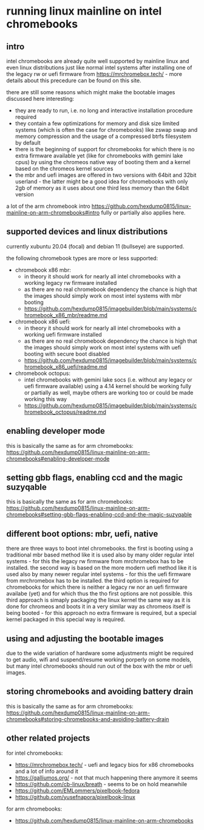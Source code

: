 # running linux mainline on intel chromebooks

## intro

intel chromebooks are already quite well supported by mainline linux and even linux distributions just like normal intel systems after installing one of the legacy rw or uefi firmware from https://mrchromebox.tech/ - more details about this precedure can be found on this site.

there are still some reasons which might make the bootable images discussed here interesting:

- they are ready to run, i.e. no long and interactive installation procedure required
- they contain a few optimizations for memory and disk size limited systems (which is often the case for chromebooks) like zswap swap and memory compression and the usage of a compressed btrfs filesystem by default
- there is the beginning of support for chromebooks for which there is no extra firmware available yet (like for chromebooks with gemini lake cpus) by using the chromeos native way of booting them and a kernel based on the chromeos kernel sources
- the mbr and uefi images are offered in two versions with 64bit and 32bit userland - the latter might be a good idea for chromebooks with only 2gb of memory as it uses about one third less memory than the 64bit version

a lot of the arm chromebook intro https://github.com/hexdump0815/linux-mainline-on-arm-chromebooks#intro fully or partially also applies here.

## supported devices and linux distributions

currently xubuntu 20.04 (focal) and debian 11 (bullseye) are supported.

the following chromebook types are more or less supported:

- chromebook x86 mbr:
  - in theory it should work for nearly all intel chromebooks with a working legacy rw firmware installed
  - as there are no real chromebook dependency the chance is high that the images should simply work on most intel systems with mbr booting
  - https://github.com/hexdump0815/imagebuilder/blob/main/systems/chromebook_x86_mbr/readme.md
- chromebook x86 uefi:
  - in theory it should work for nearly all intel chromebooks with a working uefi firmware installed
  - as there are no real chromebook dependency the chance is high that the images should simply work on most intel systems with uefi booting with secure boot disabled
  - https://github.com/hexdump0815/imagebuilder/blob/main/systems/chromebook_x86_uefi/readme.md
- chromebook octopus:
  - intel chromebooks with gemini lake socs (i.e. without any legacy or uefi firmware available) using a 4.14 kernel should be working fully or partially as well, maybe others are working too or could be made working this way
  - https://github.com/hexdump0815/imagebuilder/blob/main/systems/chromebook_octopus/readme.md

## enabling developer mode

this is basically the same as for arm chromebooks: https://github.com/hexdump0815/linux-mainline-on-arm-chromebooks#enabling-developer-mode

## setting gbb flags, enabling ccd and the magic suzyqable

this is basically the same as for arm chromebooks: https://github.com/hexdump0815/linux-mainline-on-arm-chromebooks#setting-gbb-flags-enabling-ccd-and-the-magic-suzyqable

## different boot options: mbr, uefi, native

there are three ways to boot intel chromebooks. the first is booting using a traditional mbr based method like it is used also by many older regular intel systems - for this the legacy rw firmware from mrchromebox has to be installed. the second way is based on the more modern uefi method like it is used also by many newer regular intel systems - for this the uefi firmware from mrchromebox has to be installed. the third option is required for chromebooks for which there is neither a legacy rw nor an uefi firmware availabe (yet) and for which thus the tho first options are not possible. this third approach is simaply packaging the linux kernel the same way as it is done for chromeos and boots it in a very similar way as chromeos itself is being booted - for this approach no extra firmware is required, but a special kernel packaged in this special way is required.

## using and adjusting the bootable images

due to the wide variation of hardware some adjustments might be required to get audio, wifi and suspend/resume working porperly on some models, but many intel chromebooks should run out of the box with the mbr or uefi images.

## storing chromebooks and avoiding battery drain

this is basically the same as for arm chromebooks: https://github.com/hexdump0815/linux-mainline-on-arm-chromebooks#storing-chromebooks-and-avoiding-battery-drain

## other related projects

for intel chromebooks:

- https://mrchromebox.tech/ - uefi and legacy bios for x86 chromebooks and a lot of info around it
- https://galliumos.org/ - not that much happening there anymore it seems
- https://github.com/cb-linux/breath - seems to be on hold meanwhile
- https://github.com/EMLommers/pixelbook-fedora
- https://github.com/yusefnapora/pixelbook-linux

for arm chromebooks:

- https://github.com/hexdump0815/linux-mainline-on-arm-chromebooks
